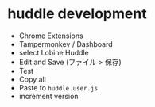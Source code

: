 # huddle development

- Chrome Extensions
- Tampermonkey / Dashboard
- select Lobine Huddle
- Edit and Save (ファイル > 保存)
- Test
- Copy all
- Paste to `huddle.user.js`
- increment version
